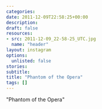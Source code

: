 ```yaml
---
categories:
date: 2011-12-09T22:58:25+00:00
description:
draft: false
resources:
- src: 2011-12-09_22-58-25_UTC.jpg
  name: "header"
layout: instagram
options:
  unlisted: false
stories:
subtitle:
title: "Phantom of the Opera"
tags: []
---
```


"Phantom of the Opera"
